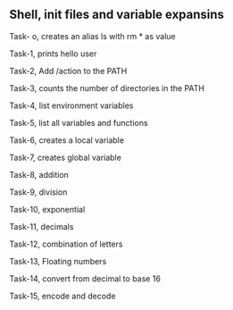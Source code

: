 ## Shell, init  files and variable expansins
Task- o, creates an alias ls with rm * as value

Task-1, prints hello user   

Task-2, Add /action to the PATH

Task-3,  counts the number of directories in the PATH

Task-4, list environment variables

Task-5, list all variables and functions

Task-6, creates a local variable

Task-7, creates global variable

Task-8, addition

Task-9, division

Task-10, exponential

Task-11, decimals

Task-12, combination of letters

Task-13, Floating numbers

Task-14, convert from decimal to base 16

Task-15, encode and decode
